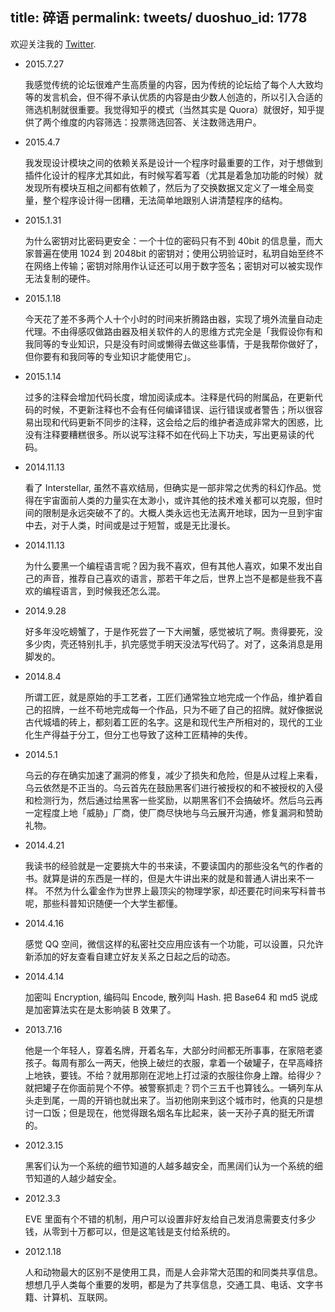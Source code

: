 title: 碎语
permalink: tweets/
duoshuo_id: 1778
---

欢迎关注我的 [Twitter](https://twitter.com/jysperm).

* 2015.7.27

    我感觉传统的论坛很难产生高质量的内容，因为传统的论坛给了每个人大致均等的发言机会，但不得不承认优质的内容是由少数人创造的，所以引入合适的筛选机制就很重要。我觉得知乎的模式（当然其实是 Quora）就很好，知乎提供了两个维度的内容筛选：投票筛选回答、关注数筛选用户。

* 2015.4.7

    我发现设计模块之间的依赖关系是设计一个程序时最重要的工作，对于想做到插件化设计的程序尤其如此，有时候写着写着（尤其是着急加功能的时候）就发现所有模块互相之间都有依赖了，然后为了交换数据又定义了一堆全局变量，整个程序设计得一团糟，无法简单地跟别人讲清楚程序的结构。

* 2015.1.31

    为什么密钥对比密码更安全：一个十位的密码只有不到 40bit 的信息量，而大家普遍在使用 1024 到 2048bit 的密钥对；使用公玥验证时，私玥自始至终不在网络上传输；密钥对除用作认证还可以用于数字签名；密钥对可以被实现作无法复制的硬件。

* 2015.1.18

    今天花了差不多两个人十个小时的时间来折腾路由器，实现了境外流量自动走代理。不由得感叹做路由器及相关软件的人的思维方式完全是「我假设你有和我同等的专业知识，只是没有时间或懒得去做这些事情，于是我帮你做好了，但你要有和我同等的专业知识才能使用它」。

* 2015.1.14

    过多的注释会增加代码长度，增加阅读成本。注释是代码的附属品，在更新代码的时候，不更新注释也不会有任何编译错误、运行错误或者警告；所以很容易出现和代码更新不同步的注释，这会给之后的维护者造成非常大的困惑，比没有注释要糟糕很多。所以说写注释不如在代码上下功夫，写出更易读的代码。

* 2014.11.13

    看了 Interstellar, 虽然不喜欢结局，但确实是一部非常之优秀的科幻作品。觉得在宇宙面前人类的力量实在太渺小，或许其他的技术难关都可以克服，但时间的限制是永远突破不了的。大概人类永远也无法离开地球，因为一旦到宇宙中去，对于人类，时间或是过于短暂，或是无比漫长。

* 2014.11.13

    为什么要黑一个编程语言呢？因为我不喜欢，但有其他人喜欢，如果不发出自己的声音，推荐自己喜欢的语言，那若干年之后，世界上岂不是都是些我不喜欢的编程语言，到时候我还怎么混。

* 2014.9.28

    好多年没吃螃蟹了，于是作死尝了一下大闸蟹，感觉被坑了啊。贵得要死，没多少肉，壳还特别扎手，扒完感觉手明天没法写代码了。对了，这条消息是用脚发的。

* 2014.8.4

    所谓工匠，就是原始的手工艺者，工匠们通常独立地完成一个作品，维护着自己的招牌，一丝不苟地完成每一个作品，只为不砸了自己的招牌。就好像据说古代城墙的砖上，都刻着工匠的名字。这是和现代生产所相对的，现代的工业化生产得益于分工，但分工也导致了这种工匠精神的失传。

* 2014.5.1

    乌云的存在确实加速了漏洞的修复，减少了损失和危险，但是从过程上来看，乌云依然是不正当的。乌云首先在鼓励黑客们进行被授权的和不被授权的入侵和检测行为，然后通过给黑客一些奖励，以期黑客们不会搞破坏。然后乌云再一定程度上地「威胁」厂商，使厂商尽快地与乌云展开沟通，修复漏洞和赞助礼物。

* 2014.4.21

    我读书的经验就是一定要挑大牛的书来读，不要读国内的那些没名气的作者的书。就算是讲的东西是一样的，但是大牛讲出来的就是和普通人讲出来不一样。 不然为什么霍金作为世界上最顶尖的物理学家，却还要花时间来写科普书呢，那些科普知识随便一个大学生都懂。

* 2014.4.16

    感觉 QQ 空间，微信这样的私密社交应用应该有一个功能，可以设置，只允许新添加的好友查看自建立好友关系之日起之后的动态。

* 2014.4.14

    加密叫 Encryption, 编码叫 Encode, 散列叫 Hash. 把 Base64 和 md5 说成是加密算法实在是太影响装 B 效果了。

* 2013.7.16

    他是一个年轻人，穿着名牌，开着名车，大部分时间都无所事事，在家陪老婆孩子。每周有那么一两天，他换上破烂的衣服，拿着一个破罐子，在早高峰挤上地铁，要钱。不给？就用那刚在泥地上打过滚的衣服往你身上蹭。给得少？就把罐子在你面前晃个不停。被警察抓走？罚个三五千也算钱么。一辆列车从头走到尾，一周的开销也就出来了。当初他刚来到这个城市时，他真的只是想讨一口饭；但是现在，他觉得跟名烟名车比起来，装一天孙子真的挺无所谓的。

* 2012.3.15

    黑客们认为一个系统的细节知道的人越多越安全，而黑阔们认为一个系统的细节知道的人越少越安全。

* 2012.3.3

    EVE 里面有个不错的机制，用户可以设置非好友给自己发消息需要支付多少钱，从零到十万都可以，但是这笔钱是支付给系统的。

* 2012.1.18

    人和动物最大的区别不是使用工具，而是人会非常大范围的和同类共享信息。想想几乎人类每个重要的发明，都是为了共享信息，交通工具、电话、文字书籍、计算机、互联网。
